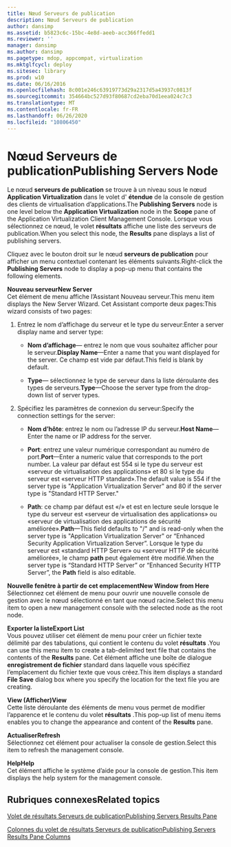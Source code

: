 ```yaml
---
title: Nœud Serveurs de publication
description: Nœud Serveurs de publication
author: dansimp
ms.assetid: b5823c6c-15bc-4e8d-aeeb-acc366ffedd1
ms.reviewer: ''
manager: dansimp
ms.author: dansimp
ms.pagetype: mdop, appcompat, virtualization
ms.mktglfcycl: deploy
ms.sitesec: library
ms.prod: w10
ms.date: 06/16/2016
ms.openlocfilehash: 8c001e246c63919773d29a2317d5a43937c0813f
ms.sourcegitcommit: 354664bc527d93f80687cd2eba70d1eea024c7c3
ms.translationtype: MT
ms.contentlocale: fr-FR
ms.lasthandoff: 06/26/2020
ms.locfileid: "10806450"
---
```

# <span data-ttu-id="4d776-103">Nœud Serveurs de publication</span><span class="sxs-lookup"><span data-stu-id="4d776-103">Publishing Servers Node</span></span>


<span data-ttu-id="4d776-104">Le nœud **serveurs de publication** se trouve à un niveau sous le nœud **Application Virtualization** dans le volet d' **étendue** de la console de gestion des clients de virtualisation d’applications.</span><span class="sxs-lookup"><span data-stu-id="4d776-104">The **Publishing Servers** node is one level below the **Application Virtualization** node in the **Scope** pane of the Application Virtualization Client Management Console.</span></span> <span data-ttu-id="4d776-105">Lorsque vous sélectionnez ce nœud, le volet **résultats** affiche une liste des serveurs de publication.</span><span class="sxs-lookup"><span data-stu-id="4d776-105">When you select this node, the **Results** pane displays a list of publishing servers.</span></span>

<span data-ttu-id="4d776-106">Cliquez avec le bouton droit sur le nœud **serveurs de publication** pour afficher un menu contextuel contenant les éléments suivants.</span><span class="sxs-lookup"><span data-stu-id="4d776-106">Right-click the **Publishing Servers** node to display a pop-up menu that contains the following elements.</span></span>

<a href="" id="new-server"></a>**<span data-ttu-id="4d776-107">Nouveau serveur</span><span class="sxs-lookup"><span data-stu-id="4d776-107">New Server</span></span>**  
<span data-ttu-id="4d776-108">Cet élément de menu affiche l’Assistant Nouveau serveur.</span><span class="sxs-lookup"><span data-stu-id="4d776-108">This menu item displays the New Server Wizard.</span></span> <span data-ttu-id="4d776-109">Cet Assistant comporte deux pages:</span><span class="sxs-lookup"><span data-stu-id="4d776-109">This wizard consists of two pages:</span></span>

1.  <span data-ttu-id="4d776-110">Entrez le nom d’affichage du serveur et le type du serveur:</span><span class="sxs-lookup"><span data-stu-id="4d776-110">Enter a server display name and server type:</span></span>

    -   <span data-ttu-id="4d776-111">**Nom d’affichage**— entrez le nom que vous souhaitez afficher pour le serveur.</span><span class="sxs-lookup"><span data-stu-id="4d776-111">**Display Name**—Enter a name that you want displayed for the server.</span></span> <span data-ttu-id="4d776-112">Ce champ est vide par défaut.</span><span class="sxs-lookup"><span data-stu-id="4d776-112">This field is blank by default.</span></span>

    -   <span data-ttu-id="4d776-113">**Type**— sélectionnez le type de serveur dans la liste déroulante des types de serveurs.</span><span class="sxs-lookup"><span data-stu-id="4d776-113">**Type**—Choose the server type from the drop-down list of server types.</span></span>

2.  <span data-ttu-id="4d776-114">Spécifiez les paramètres de connexion du serveur:</span><span class="sxs-lookup"><span data-stu-id="4d776-114">Specify the connection settings for the server:</span></span>

    -   <span data-ttu-id="4d776-115">**Nom d’hôte**: entrez le nom ou l’adresse IP du serveur.</span><span class="sxs-lookup"><span data-stu-id="4d776-115">**Host Name**—Enter the name or IP address for the server.</span></span>

    -   <span data-ttu-id="4d776-116">**Port**: entrez une valeur numérique correspondant au numéro de port.</span><span class="sxs-lookup"><span data-stu-id="4d776-116">**Port**—Enter a numeric value that corresponds to the port number.</span></span> <span data-ttu-id="4d776-117">La valeur par défaut est 554 si le type du serveur est «serveur de virtualisation des applications» et 80 si le type du serveur est «serveur HTTP standard».</span><span class="sxs-lookup"><span data-stu-id="4d776-117">The default value is 554 if the server type is "Application Virtualization Server" and 80 if the server type is "Standard HTTP Server."</span></span>

    -   <span data-ttu-id="4d776-118">**Path**: ce champ par défaut est «/» et est en lecture seule lorsque le type du serveur est «serveur de virtualisation des applications» ou «serveur de virtualisation des applications de sécurité améliorée».</span><span class="sxs-lookup"><span data-stu-id="4d776-118">**Path**—This field defaults to "/" and is read-only when the server type is "Application Virtualization Server" or “Enhanced Security Application Virtualization Server”.</span></span> <span data-ttu-id="4d776-119">Lorsque le type du serveur est «standard HTTP Server» ou «serveur HTTP de sécurité améliorée», le champ **path** peut également être modifié.</span><span class="sxs-lookup"><span data-stu-id="4d776-119">When the server type is “Standard HTTP Server” or “Enhanced Security HTTP Server”, the **Path** field is also editable.</span></span>

<a href="" id="new-window-from-here"></a>**<span data-ttu-id="4d776-120">Nouvelle fenêtre à partir de cet emplacement</span><span class="sxs-lookup"><span data-stu-id="4d776-120">New Window from Here</span></span>**  
<span data-ttu-id="4d776-121">Sélectionnez cet élément de menu pour ouvrir une nouvelle console de gestion avec le nœud sélectionné en tant que nœud racine.</span><span class="sxs-lookup"><span data-stu-id="4d776-121">Select this menu item to open a new management console with the selected node as the root node.</span></span>

<a href="" id="export-list"></a>**<span data-ttu-id="4d776-122">Exporter la liste</span><span class="sxs-lookup"><span data-stu-id="4d776-122">Export List</span></span>**  
<span data-ttu-id="4d776-123">Vous pouvez utiliser cet élément de menu pour créer un fichier texte délimité par des tabulations, qui contient le contenu du volet **résultats** .</span><span class="sxs-lookup"><span data-stu-id="4d776-123">You can use this menu item to create a tab-delimited text file that contains the contents of the **Results** pane.</span></span> <span data-ttu-id="4d776-124">Cet élément affiche une boîte de dialogue **enregistrement de fichier** standard dans laquelle vous spécifiez l’emplacement du fichier texte que vous créez.</span><span class="sxs-lookup"><span data-stu-id="4d776-124">This item displays a standard **File Save** dialog box where you specify the location for the text file you are creating.</span></span>

<a href="" id="view"></a>**<span data-ttu-id="4d776-125">View (Afficher)</span><span class="sxs-lookup"><span data-stu-id="4d776-125">View</span></span>**  
<span data-ttu-id="4d776-126">Cette liste déroulante des éléments de menu vous permet de modifier l’apparence et le contenu du volet **résultats** .</span><span class="sxs-lookup"><span data-stu-id="4d776-126">This pop-up list of menu items enables you to change the appearance and content of the **Results** pane.</span></span>

<a href="" id="refresh"></a>**<span data-ttu-id="4d776-127">Actualiser</span><span class="sxs-lookup"><span data-stu-id="4d776-127">Refresh</span></span>**  
<span data-ttu-id="4d776-128">Sélectionnez cet élément pour actualiser la console de gestion.</span><span class="sxs-lookup"><span data-stu-id="4d776-128">Select this item to refresh the management console.</span></span>

<a href="" id="help"></a>**<span data-ttu-id="4d776-129">Help</span><span class="sxs-lookup"><span data-stu-id="4d776-129">Help</span></span>**  
<span data-ttu-id="4d776-130">Cet élément affiche le système d’aide pour la console de gestion.</span><span class="sxs-lookup"><span data-stu-id="4d776-130">This item displays the help system for the management console.</span></span>

## <span data-ttu-id="4d776-131">Rubriques connexes</span><span class="sxs-lookup"><span data-stu-id="4d776-131">Related topics</span></span>


[<span data-ttu-id="4d776-132">Volet de résultats Serveurs de publication</span><span class="sxs-lookup"><span data-stu-id="4d776-132">Publishing Servers Results Pane</span></span>](publishing-servers-results-pane.md)

[<span data-ttu-id="4d776-133">Colonnes du volet de résultats Serveurs de publication</span><span class="sxs-lookup"><span data-stu-id="4d776-133">Publishing Servers Results Pane Columns</span></span>](publishing-servers-results-pane-columns.md)

 

 





